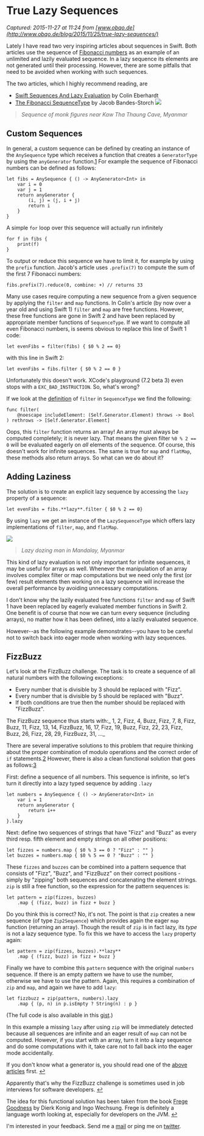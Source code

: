 # True Lazy Sequences

_Captured: 2015-11-27 at 11:24 from [www.obqo.de](http://www.obqo.de/blog/2015/11/25/true-lazy-sequences/)_

Lately I have read two very inspiring articles about sequences in Swift. Both articles use the sequence of [Fibonacci numbers](https://en.wikipedia.org/wiki/Fibonacci_number) as an example of an unlimited and lazily evaluated sequence. In a lazy sequence its elements are not generated until their processing. However, there are some pitfalls that need to be avoided when working with such sequences.

The two articles, which I highly recommend reading, are

  * [Swift Sequences And Lazy Evaluation](http://blog.scottlogic.com/2014/06/26/swift-sequences.html) by Colin Eberhardt
  * [The Fibonacci SequenceType](http://bandes-stor.ch/blog/2015/08/05/the-fibonacci-sequencetype/) by Jacob Bandes-Storch
![](http://www.obqo.de/img/blog/20151125-sequence.jpg)

> _Sequence of monk figures near Kaw Tha Thaung Cave, Myanmar_

## Custom Sequences

In general, a custom sequence can be defined by creating an instance of the `AnySequence` type which receives a function that creates a `GeneratorType` by using the `anyGenerator` function.[1](http://www.obqo.de/blog/2015/11/25/true-lazy-sequences/) For example the sequence of Fibonacci numbers can be defined as follows:
    
    
    let fibs = AnySequence { () -> AnyGenerator<Int> in
        var i = 0
        var j = 1
        return anyGenerator {
            (i, j) = (j, i + j)
            return i
        }
    }
    

A simple `for` loop over this sequence will actually run infinitely
    
    
    for f in fibs {
        print(f)
    }
    

To output or reduce this sequence we have to limit it, for example by using the `prefix` function. Jacob's article uses `.prefix(7)` to compute the sum of the first 7 Fibonacci numbers:
    
    
    fibs.prefix(7).reduce(0, combine: +) // returns 33
    

Many use cases require computing a new sequence from a given sequence by applying the `filter` and `map` functions. In Colin's article (by now over a year old and using Swift 1) `filter` and `map` are free functions. However, these free functions are gone in Swift 2 and have been replaced by appropriate member functions of `SequenceType`. If we want to compute all even Fibonacci numbers, is seems obvious to replace this line of Swift 1 code:
    
    
    let evenFibs = filter(fibs) { $0 % 2 == 0}
    

with this line in Swift 2:
    
    
    let evenFibs = fibs.filter { $0 % 2 == 0 }
    

Unfortunately this doesn't work. XCode's playground (7.2 beta 3) even stops with a `EXC_BAD_INSTRUCTION`. So, what's wrong?

If we look at the [definition](https://developer.apple.com/library/prerelease/ios/documentation/Swift/Reference/Swift_SequenceType_Protocol/index.html#//apple_ref/doc/uid/TP40015890-CH1-DontLinkElementID_13) of `filter` in `SequenceType` we find the following:
    
    
    func filter(
        @noescape includeElement: (Self.Generator.Element) throws -> Bool
    ) rethrows -> [Self.Generator.Element]
    

Oops, this `filter` function returns an array! An array must always be computed completely; it is never lazy. That means the given filter `%0 % 2 == 0` will be evaluated eagerly on _all_ elements of the sequence. Of course, this doesn't work for infinite sequences. The same is true for `map` and `flatMap`, these methods also return arrays. So what can we do about it?

## Adding Laziness

The solution is to create an explicit lazy sequence by accessing the `lazy` property of a sequence:
    
    
    let evenFibs = fibs.**lazy**.filter { $0 % 2 == 0}
    

By using `lazy` we get an instance of the `LazySequenceType` which offers lazy implementations of `filter`, `map`, and `flatMap`.

![](http://www.obqo.de/img/blog/20151125-lazy.jpg)

> _Lazy dozing man in Mandalay, Myanmar_

This kind of lazy evaluation is not only important for infinite sequences, it may be useful for arrays as well. Whenever the manipulation of an array involves complex filter or map computations but we need only the first (or few) result elements then working on a lazy sequence will increase the overall performance by avoiding unnecessary computations.

I don't know why the lazily evaluated free functions `filter` and `map` of Swift 1 have been replaced by eagerly evaluated member functions in Swift 2. One benefit is of course that now we can turn every sequence (including arrays), no matter how it has been defined, into a lazily evaluated sequence.

However--as the following example demonstrates--you have to be careful not to switch back into eager mode when working with lazy sequences.

## FizzBuzz

Let's look at the FizzBuzz challenge. The task is to create a sequence of all natural numbers with the following exceptions:

  * Every number that is divisible by 3 should be replaced with "Fizz".
  * Every number that is divisible by 5 should be replaced with "Buzz".
  * If both conditions are true then the number should be replaced with "FizzBuzz". 

The FizzBuzz sequence thus starts with:_ 1, 2, Fizz, 4, Buzz, Fizz, 7, 8, Fizz, Buzz, 11, Fizz, 13, 14, FizzBuzz, 16, 17, Fizz, 19, Buzz, Fizz, 22, 23, Fizz, Buzz, 26, Fizz, 28, 29, FizzBuzz, 31, ..._

There are several imperative solutions to this problem that require thinking about the proper combination of modulo operations and the correct order of `if` statements.[2](http://www.obqo.de/blog/2015/11/25/true-lazy-sequences/) However, there is also a clean functional solution that goes as follows:[3](http://www.obqo.de/blog/2015/11/25/true-lazy-sequences/)

First: define a sequence of all numbers. This sequence is infinite, so let's turn it directly into a lazy typed sequence by adding `.lazy`
    
    
    let numbers = AnySequence { () -> AnyGenerator<Int> in
        var i = 1
        return anyGenerator {
            return i++
        }
    }.lazy
    

Next: define two sequences of strings that have "Fizz" and "Buzz" as every third resp. fifth element and empty strings on all other positions:
    
    
    let fizzes = numbers.map { $0 % 3 == 0 ? "Fizz" : "" }
    let buzzes = numbers.map { $0 % 5 == 0 ? "Buzz" : "" }
    

These `fizzes` and `buzzes` can be combined into a pattern sequence that consists of "Fizz", "Buzz", and "FizzBuzz" on their correct positions - simply by "zipping" both sequences and concatenating the element strings. `zip` is still a free function, so the expression for the pattern sequences is:
    
    
    let pattern = zip(fizzes, buzzes)
        .map { (fizz, buzz) in fizz + buzz }
    

Do you think this is correct? No, it's not. The point is that `zip` creates a new sequence (of type `Zip2Sequence`) which provides again the eager `map` function (returning an array). Though the result of `zip` is in fact lazy, its _type_ is not a lazy sequence type. To fix this we have to access the `lazy` property again:
    
    
    let pattern = zip(fizzes, buzzes).**lazy**
        .map { (fizz, buzz) in fizz + buzz }
    

Finally we have to combine this `pattern` sequence with the original `numbers` sequence. If there is an empty pattern we have to use the number, otherwise we have to use the pattern. Again, this requires a combination of `zip` and `map`, and again we have to add `lazy`:
    
    
    let fizzbuzz = zip(pattern, numbers).lazy
        .map { (p, n) in p.isEmpty ? String(n) : p }
    

(The full code is also available in this [gist](https://gist.github.com/obecker/3dc99571adeead7d25ff).)

In this example a missing `lazy` after using `zip` will be immediately detected because all sequences are infinite and an eager result of `map` can not be computed. However, if you start with an array, turn it into a lazy sequence and do some computations with it, take care not to fall back into the eager mode accidentally.

If you don't know what a generator is, you should read one of the [above](http://blog.scottlogic.com/2014/06/26/swift-sequences.html) [articles](http://bandes-stor.ch/blog/2015/08/05/the-fibonacci-sequencetype/) first. [↩](http://www.obqo.de/blog/2015/11/25/true-lazy-sequences/)

Apparently that's why the FizzBuzz challenge is sometimes used in job interviews for software developers. [↩](http://www.obqo.de/blog/2015/11/25/true-lazy-sequences/)

The idea for this functional solution has been taken from the book [Frege Goodness](https://dierk.gitbooks.io/fregegoodness/content/src/docs/asciidoc/fizzbuzz.html) by Dierk Konig and Ingo Wechsung. Frege is definitely a language worth looking at, especially for developers on the JVM. [↩](http://www.obqo.de/blog/2015/11/25/true-lazy-sequences/)

I'm interested in your feedback. Send me a [mail](mailto:ob@obqo.de?subject=Re%3A%20True%20Lazy%20Sequences) or ping me on [twitter](http://twitter.com/obqo).
